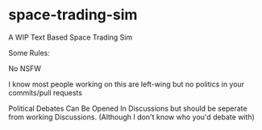 # space-trading-sim
A WIP Text Based Space Trading Sim

Some Rules:

No NSFW

I know most people working on this are left-wing but no politics in your commits/pull requests

Political Debates Can Be Opened In Discussions but should be seperate from working Discussions. (Although I don't know who you'd debate with)

